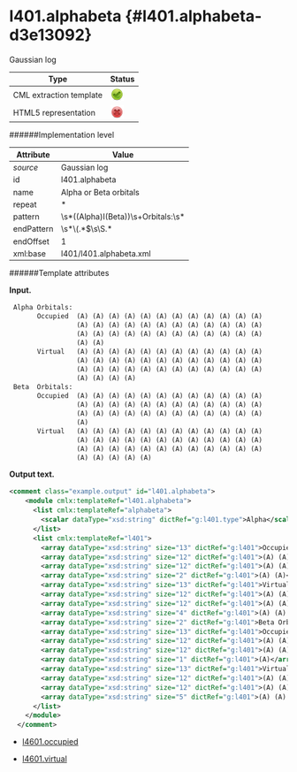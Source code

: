 # l401.alphabeta {#l401.alphabeta-d3e13092}

Gaussian log

| Type                                                                                                                                                | Status                                                                                                                                              |
|----|----|
| CML extraction template                                                                                                                             | ![](/imgs/Total.png)                                                                                                                                |
| HTML5 representation                                                                                                                                | ![](/imgs/None.png)                                                                                                                                 |

######Implementation level

| Attribute                                                                                                                                           | Value                                                                                                                                               |
|----|----|
| *source*                                                                                                                                            | Gaussian log                                                                                                                                        |
| id                                                                                                                                                  | l401.alphabeta                                                                                                                                      |
| name                                                                                                                                                | Alpha or Beta orbitals                                                                                                                              |
| repeat                                                                                                                                              | \*                                                                                                                                                  |
| pattern                                                                                                                                             | \\s\*((Alpha)I(Beta))\\s+Orbitals:\\s\*                                                                                                             |
| endPattern                                                                                                                                          | \\s\*\\(.\*\$\\s\\S.\*                                                                                                                              |
| endOffset                                                                                                                                           | 1                                                                                                                                                   |
| xml:base                                                                                                                                            | l401/l401.alphabeta.xml                                                                                                                             |

######Template attributes

**Input.**

     Alpha Orbitals:
           Occupied  (A) (A) (A) (A) (A) (A) (A) (A) (A) (A) (A) (A)
                     (A) (A) (A) (A) (A) (A) (A) (A) (A) (A) (A) (A)
                     (A) (A) (A) (A) (A) (A) (A) (A) (A) (A) (A) (A)
                     (A) (A)
           Virtual   (A) (A) (A) (A) (A) (A) (A) (A) (A) (A) (A) (A)
                     (A) (A) (A) (A) (A) (A) (A) (A) (A) (A) (A) (A)
                     (A) (A) (A) (A) (A) (A) (A) (A) (A) (A) (A) (A)
                     (A) (A) (A) (A)
     Beta  Orbitals:
           Occupied  (A) (A) (A) (A) (A) (A) (A) (A) (A) (A) (A) (A)
                     (A) (A) (A) (A) (A) (A) (A) (A) (A) (A) (A) (A)
                     (A) (A) (A) (A) (A) (A) (A) (A) (A) (A) (A) (A)
                     (A)
           Virtual   (A) (A) (A) (A) (A) (A) (A) (A) (A) (A) (A) (A)
                     (A) (A) (A) (A) (A) (A) (A) (A) (A) (A) (A) (A)
                     (A) (A) (A) (A) (A) (A) (A) (A) (A) (A) (A) (A)
                     (A) (A) (A) (A) (A)
      

**Output text.**

```xml
<comment class="example.output" id="l401.alphabeta">
    <module cmlx:templateRef="l401.alphabeta">
      <list cmlx:templateRef="alphabeta">
        <scalar dataType="xsd:string" dictRef="g:l401.type">Alpha</scalar>
      </list>
      <list cmlx:templateRef="l401">
        <array dataType="xsd:string" size="13" dictRef="g:l401">Occupied (A) (A) (A) (A) (A) (A) (A) (A) (A) (A) (A) (A)</array>
        <array dataType="xsd:string" size="12" dictRef="g:l401">(A) (A) (A) (A) (A) (A) (A) (A) (A) (A) (A) (A)</array>
        <array dataType="xsd:string" size="12" dictRef="g:l401">(A) (A) (A) (A) (A) (A) (A) (A) (A) (A) (A) (A)</array>
        <array dataType="xsd:string" size="2" dictRef="g:l401">(A) (A)</array>
        <array dataType="xsd:string" size="13" dictRef="g:l401">Virtual (A) (A) (A) (A) (A) (A) (A) (A) (A) (A) (A) (A)</array>
        <array dataType="xsd:string" size="12" dictRef="g:l401">(A) (A) (A) (A) (A) (A) (A) (A) (A) (A) (A) (A)</array>
        <array dataType="xsd:string" size="12" dictRef="g:l401">(A) (A) (A) (A) (A) (A) (A) (A) (A) (A) (A) (A)</array>
        <array dataType="xsd:string" size="4" dictRef="g:l401">(A) (A) (A) (A)</array>
        <array dataType="xsd:string" size="2" dictRef="g:l401">Beta Orbitals:</array>
        <array dataType="xsd:string" size="13" dictRef="g:l401">Occupied (A) (A) (A) (A) (A) (A) (A) (A) (A) (A) (A) (A)</array>
        <array dataType="xsd:string" size="12" dictRef="g:l401">(A) (A) (A) (A) (A) (A) (A) (A) (A) (A) (A) (A)</array>
        <array dataType="xsd:string" size="12" dictRef="g:l401">(A) (A) (A) (A) (A) (A) (A) (A) (A) (A) (A) (A)</array>
        <array dataType="xsd:string" size="1" dictRef="g:l401">(A)</array>
        <array dataType="xsd:string" size="13" dictRef="g:l401">Virtual (A) (A) (A) (A) (A) (A) (A) (A) (A) (A) (A) (A)</array>
        <array dataType="xsd:string" size="12" dictRef="g:l401">(A) (A) (A) (A) (A) (A) (A) (A) (A) (A) (A) (A)</array>
        <array dataType="xsd:string" size="12" dictRef="g:l401">(A) (A) (A) (A) (A) (A) (A) (A) (A) (A) (A) (A)</array>
        <array dataType="xsd:string" size="5" dictRef="g:l401">(A) (A) (A) (A) (A)</array>
      </list>
    </module>
  </comment>
```

-   [l4601.occupied](/out/md/cml/gaussian_log/l4601.occupied-d3e13105.md)

<!-- -->

-   [l4601.virtual](/out/md/cml/gaussian_log/l4601.virtual-d3e13120.md)


